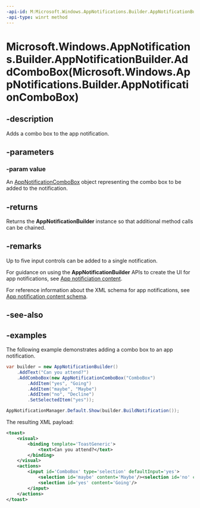 ```yaml
---
-api-id: M:Microsoft.Windows.AppNotifications.Builder.AppNotificationBuilder.AddComboBox(Microsoft.Windows.AppNotifications.Builder.AppNotificationComboBox)
-api-type: winrt method
---
```


# Microsoft.Windows.AppNotifications.Builder.AppNotificationBuilder.AddComboBox(Microsoft.Windows.AppNotifications.Builder.AppNotificationComboBox)

<!--
public Microsoft.Windows.AppNotifications.Builder.AppNotificationBuilder AddComboBox (Microsoft.Windows.AppNotifications.Builder.AppNotificationComboBox value);
-->


## -description

Adds a combo box to the app notification.

## -parameters

### -param value

An [AppNotificationComboBox](xref:Microsoft.Windows.AppNotifications.Builder.AppNotificationComboBox) object representing the combo box to be added to the notification.

## -returns

Returns the **AppNotificationBuilder** instance so that additional method calls can be chained.

## -remarks

Up to five input controls can be added to a single notification.

For guidance on using the **AppNotificationBuilder** APIs to create the UI for app notifications, see [App notificiation content](/windows/apps/design/shell/tiles-and-notifications/adaptive-interactive-toasts).

For reference information about the XML schema for app notifications, see [App notification content schema](/windows/apps/design/shell/tiles-and-notifications/toast-schema).

## -see-also

## -examples

The following example demonstrates adding a combo box to an app notification.

```csharp
var builder = new AppNotificationBuilder()
    .AddText("Can you attend?")
    .AddComboBox(new AppNotificationComboBox("ComboBox")
        .AddItem("yes", "Going")
        .AddItem("maybe", "Maybe")
        .AddItem("no", "Decline")
        .SetSelectedItem("yes"));

AppNotificationManager.Default.Show(builder.BuildNotification());
```

The resulting XML payload:

```xml
<toast>
    <visual>
        <binding template='ToastGeneric'>
            <text>Can you attend?</text>
        </binding>
    </visual>
    <actions>
        <input id='ComboBox' type='selection' defaultInput='yes'>
            <selection id='maybe' content='Maybe'/><selection id='no' content='Decline'/>
            <selection id='yes' content='Going'/>
        </input>
    </actions>
</toast>
```
